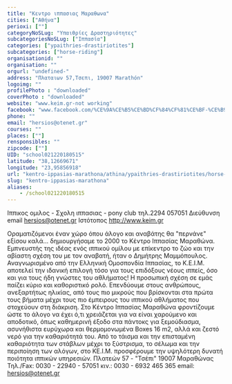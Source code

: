 ```yaml
---
title: "Κεντρο ιππασιας Μαραθωνα"
cities: ["Αθήνα"]
perioxi: [""]
categoryNoSLug: "Υπαιθρίες Δραστηριότητες"
subcategoriesNoSLug: ["Ιππασία"]
categories: ["ypaithries-drastiriotites"]
subcategories: ["horse-riding"]
organisationid: ""
organisation: ""
orgurl: "undefined-"
address: "Πλαταιων 57,Τσεπι, 19007 Marathón"
logoimg: ""
profilePhoto : "downloaded"
coverPhoto : "downloaded"
website: "www.keim.gr-not working"
facebook: "www.facebook.com/%CE%9A%CE%B5%CE%BD%CF%84%CF%81%CE%BF-%CE%B9%CF%80%CF%80%CE%B1%CF%83%CE%B9%CE%B1%CF%82-%CE%9C%CE%B1%CF%81%CE%B1%CE%B8%CF%89%CE%BD%CE%B1-168672009822350/"
phone: ""
email: "hersios@otenet.gr"
courses: ""
places: [""]
rensponsibles: ""
zipcode: [""]
UID: "school021220180515"
latitude: "38,12669671"
longitude: "23,95856918"
url: "kentro-ippasias-marathona/athina/ypaithries-drastiriotites/horse-riding"
slug: "kentro-ippasias-marathona"
aliases:
    - /school021220180515
---
```



Ιππικος ομιλος - Σχολη ιππασιας - pony club τηλ.2294 057051 Διεύθυνση email hersios@otenet.gr Ιστότοπος http://www.keim.gr

Οραματιζόμενοι έναν χώρο όπου άλογο και αναβάτης θα &quot;περνάνε&quot; εξίσου καλά... δημιουργήσαμε το 2000 το Κέντρο Ιππασίας Μαραθώνα. Εμπνευστής της ιδέας ενός ιππικού ομίλου με επίκεντρο το ζώο και την αβίαστη σχέση του με τον αναβατή, ήταν ο Δημήτρης Μαμμόπουλος. Αναγνωρισμένο από την Ελληνική Ομοσπονδία Ιππασίας, το Κ.Ε.Ι.Μ. αποτελεί την ιδανική επιλογή τόσο για τους επιδόξους νέους ιππείς, όσο και για τους ήδη γνώστες του αθλήματος! Η προσωπική σχέση σε εμάς παίζει κύριο και καθοριστικό ρολό. Επενδύουμε στους ανθρώπους, ανεξαρτήτως ηλικίας, από τους πιο μικρούς που βρίσκονται στα πρώτα τους βήματα μέχρι τους πιο έμπειρους του ιππικού αθλήματος που στοχεύουν στη διάκριση. Στο Κέντρο Ιππασίας Μαραθώνα φροντίζουμε ώστε το άλογο να έχει ό,τι χρειάζεται για να είναι χαρούμενο και αποδοτικό, όπως καθημερινή έξοδο στα πάντοκς για ξεμούδιασμα, ασυνήθιστα ευρύχωρα και θερμομονωμένα Boxes 16 m2, αλλά και ζεστό νερό για την καθαριότητά του. Από το τάισμα και την επισταμένη καθαριότητα των στάβλων μέχρι το ξύστρισμα, το σέλωμα και την περιποίηση των αλόγων, στο ΚΕ.Ι.Μ. προσφέρουμε την υψηλότερη δυνατή ποιότητα ιππικών υπηρεσιών. Πλατεών 57 - &quot;Τσέπι&quot; 19007 Μαραθώνας Τηλ./Fax: 0030 - 22940 - 57051 κιν.: 0030 - 6932 465 365 email: hersios@otenet.gr